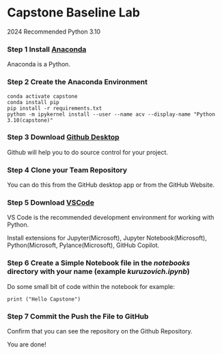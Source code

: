 # Capstone Baseline Lab

2024 Recommended Python 3.10

### Step 1 Install [Anaconda](https://www.anaconda.com/download)
Anaconda is a Python. 

### Step 2 Create the Anaconda Environment
```conda create --name capstone python=3.10
conda activate capstone
conda install pip
pip install -r requirements.txt
python -m ipykernel install --user --name acv --display-name "Python 3.10(capstone)"
```

### Step 3 Download [Github Desktop](https://desktop.github.com)
Github will help you to do source control for your project. 

### Step 4 Clone your Team Repository
You can do this from the GitHub desktop app or from the GitHub Website. 

### Step 5 Download [VSCode](https://code.visualstudio.com/download ) 
VS Code is the recommended development environment for working with Python. 

Install extensions for Jupyter(Microsoft), Jupyter Notebook(Microsoft), Python(Microsoft, Pylance(Microsoft), GitHub Copilot.

### Step 6 Create a Simple Notebook file in the *notebooks* directory with your name (example *kuruzovich.ipynb*)
Do some small bit of code within the notebook for example:

```
print ("Hello Capstone")
```

### Step 7 Commit the Push the File to GitHub
Confirm that you can see the repository on the Github Repository. 

You are done! 

